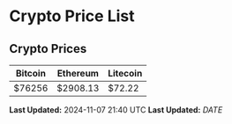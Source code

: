 # Crypto Price List

## Crypto Prices
| Bitcoin | Ethereum | Litecoin |
| ------- | -------- | -------- |
| $76256 | $2908.13 | $72.22 |
**Last Updated:** 2024-11-07 21:40 UTC
**Last Updated:** $DATE$
